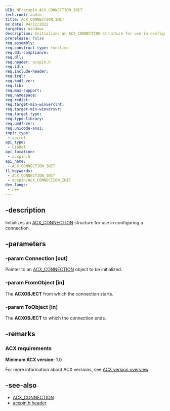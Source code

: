 ```yaml
---
UID: NF:acxpin.ACX_CONNECTION_INIT
tech.root: audio
title: ACX_CONNECTION_INIT
ms.date: 04/12/2022
targetos: Windows
description: Initializes an ACX_CONNECTION structure for use in configuring a connection.
prerelease: false
req.assembly: 
req.construct-type: function
req.ddi-compliance: 
req.dll: 
req.header: acxpin.h
req.idl: 
req.include-header: 
req.irql: 
req.kmdf-ver: 
req.lib: 
req.max-support: 
req.namespace: 
req.redist: 
req.target-min-winverclnt: 
req.target-min-winversvr: 
req.target-type: 
req.type-library: 
req.umdf-ver: 
req.unicode-ansi: 
topic_type:
 - apiref
api_type:
 - LibDef
api_location:
 - acxpin.h
api_name:
 - ACX_CONNECTION_INIT
f1_keywords:
 - ACX_CONNECTION_INIT
 - acxpin/ACX_CONNECTION_INIT
dev_langs:
 - c++
---
```


## -description

Initializes an [ACX_CONNECTION](ns-acxpin-acx_connection.md) structure for use in configuring a connection.

## -parameters

### -param Connection [out]

Pointer to an [ACX_CONNECTION](ns-acxpin-acx_connection.md) object to be initialized.

### -param FromObject [in]

The **ACXOBJECT** from which the connection starts.

### -param ToObject [in]

The **ACXOBJECT** to which the connection ends.

## -remarks

### ACX requirements

**Minimum ACX version:** 1.0

For more information about ACX versions, see [ACX version overview](/windows-hardware/drivers/audio/acx-version-overview).

## -see-also

- [ACX_CONNECTION](ns-acxpin-acx_connection.md)
- [acxpin.h header](index.md)


